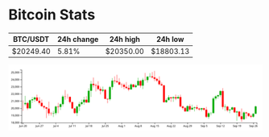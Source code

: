 # Bitcoin Stats

BTC/USDT|24h change|24h high|24h low|
|---|---|---|---|
|$20249.40|5.81%|$20350.00|$18803.13|

<img src="./chart.svg">
